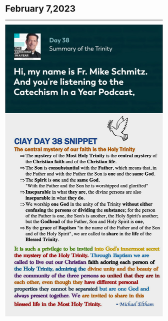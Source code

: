 # February 7,2023
---
[![Summary of the Trinity](https://github.com/fernal73/CIAY/blob/main/February/jpgs/Day038.jpg?raw=true)](https://youtu.be/U6etZyhOZZc "Summary of the Trinity")
![Day 38 Snippet](https://github.com/fernal73/CIAY/blob/main/February/jpgs/Day38Snippet.jpg?raw=true)
